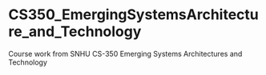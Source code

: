 # CS350_EmergingSystemsArchitecture_and_Technology
Course work from SNHU CS-350 Emerging Systems Architectures and Technology
